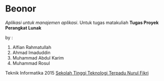 # Beonor
_Aplikasi untuk manajemen aplikasi_.
Untuk tugas matakuliah **Tugas Proyek Perangkat Lunak**

by :
1. Alfian Rahmatullah
2. Ahmad Imaduddin
3. Muhammad Abdul Karim
4. Muhammad Rosul


Teknik Informatika 2015
[Sekolah Tinggi Teknologi Terpadu Nurul Fikri](https://nurulfikri.ac.id/index.php/id/)
